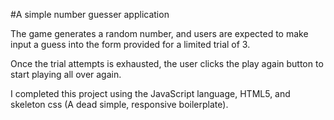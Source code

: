 #A simple number guesser application

The game generates a random number, and users are expected to make input a guess into the form provided for a limited trial of 3.

Once the trial attempts is exhausted, the user clicks the play again button to start playing all over again.

I completed this project using the JavaScript language, HTML5, and skeleton css (A dead simple, responsive boilerplate).